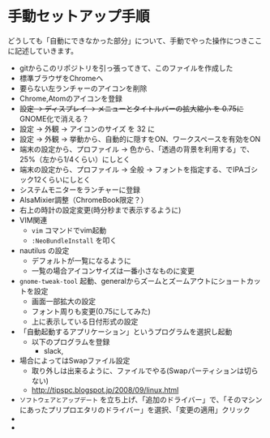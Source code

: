 # 手動セットアップ手順

どうしても「自動にできなかった部分」について、手動でやった操作につきここに記述していきます。

+ gitからこのリポジトリを引っ張ってきて、このファイルを作成した
+ 標準ブラウザをChromeへ
+ 要らない左ランチャーのアイコンを削除
+ Chrome,Atomのアイコンを登録
+ ~~設定 → ディスプレイ → メニューとタイトルバーの拡大縮小 を 0.75に~~ GNOME化で消える？
+ 設定 → 外観 → アイコンのサイズ を 32 に
+ 設定 → 外観 → 挙動から、自動的に隠すをON、ワークスペースを有効をON
+ 端末の設定から、プロファイル → 色から、「透過の背景を利用する」で、25%（左から1/4くらい）にしとく
+ 端末の設定から、プロファイル → 全般 → フォントを指定する、でIPAゴシック12くらいにしとく
+ システムモニターをランチャーに登録
+ AlsaMixier調整（ChromeBook限定？）
+ 右上の時計の設定変更(時分秒まで表示するように)
+ VIM関連
  + `vim` コマンドでvim起動
  + `:NeoBundleInstall` を叩く
+ nautilus の設定
  + デフォルトが一覧になるように
  + 一覧の場合アイコンサイズは一番小さなものに変更
+ `gnome-tweak-tool` 起動、generalからズームとズームアウトにショートカットを設定
  + 画面一部拡大の設定
  + フォント周りも変更(0.75にしてみた)
  + 上に表示している日付形式の設定
+ 「自動起動するアプリケーション」というプログラムを選択し起動
  + 以下のプログラムを登録
    + slack,
+ 場合によってはSwapファイル設定
  - 取り外しは出来るように、ファイルでやる(Swapパーティションは切らない)
  - http://tipspc.blogspot.jp/2008/09/linux.html
+ `ソフトウェアとアップデート` を立ち上げ、「追加のドライバー」で、「そのマシンにあったプリプロエタリのドライバー」を選択、「変更の適用」クリック
+
+
